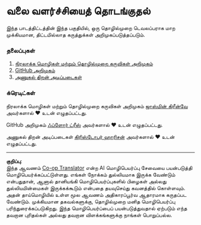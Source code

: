 <!--
CO_OP_TRANSLATOR_METADATA:
{
  "original_hash": "770d9f83dddc841c19f210dee5fe0712",
  "translation_date": "2025-10-11T11:48:35+00:00",
  "source_file": "1-getting-started-lessons/README.md",
  "language_code": "ta"
}
-->
# வலை வளர்ச்சியைத் தொடங்குதல்

இந்த பாடத்திட்டத்தின் இந்த பகுதியில், ஒரு தொழில்முறை டெவலப்பராக மாற முக்கியமான, திட்டமில்லாத கருத்துக்கள் அறிமுகப்படுத்தப்படும்.

### தலைப்புகள்

1. [நிரலாக்க மொழிகள் மற்றும் தொழில்முறை கருவிகள் அறிமுகம்](1-intro-to-programming-languages/README.md)
2. [GitHub அறிமுகம்](2-github-basics/README.md)
3. [அணுகல் திறன் அடிப்படைகள்](3-accessibility/README.md)

### க்ரெடிட்கள்

நிரலாக்க மொழிகள் மற்றும் தொழில்முறை கருவிகள் அறிமுகம் [ஜாஸ்மின் கிரீன்வே](https://twitter.com/paladique) அவர்களால் ♥️ உடன் எழுதப்பட்டது.

GitHub அறிமுகம் [ஃப்ளோர் ட்ரீஸ்](https://twitter.com/floordrees) அவர்களால் ♥️ உடன் எழுதப்பட்டது.

அணுகல் திறன் அடிப்படைகள் [கிரிஸ்டோபர் ஹாரிசன்](https://twitter.com/geektrainer) அவர்களால் ♥️ உடன் எழுதப்பட்டது.

---

**குறிப்பு**:  
இந்த ஆவணம் [Co-op Translator](https://github.com/Azure/co-op-translator) என்ற AI மொழிபெயர்ப்பு சேவையை பயன்படுத்தி மொழிபெயர்க்கப்பட்டுள்ளது. எங்கள் நோக்கம் துல்லியமாக இருக்க வேண்டும் என்பதுதான், ஆனால் தானியங்கி மொழிபெயர்ப்புகளில் பிழைகள் அல்லது துல்லியமின்மைகள் இருக்கக்கூடும் என்பதை தயவுசெய்து கவனத்தில் கொள்ளவும். அதன் தாய்மொழியில் உள்ள மூல ஆவணம் அதிகாரப்பூர்வ ஆதாரமாக கருதப்பட வேண்டும். முக்கியமான தகவல்களுக்கு, தொழில்முறை மனித மொழிபெயர்ப்பு பரிந்துரைக்கப்படுகிறது. இந்த மொழிபெயர்ப்பைப் பயன்படுத்துவதால் ஏற்படும் எந்த தவறான புரிதல்கள் அல்லது தவறான விளக்கங்களுக்கு நாங்கள் பொறுப்பல்ல.
